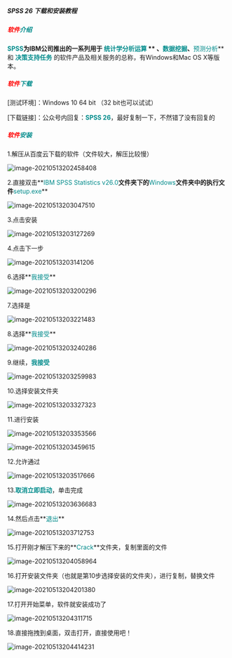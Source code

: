 ##### SPSS 26 下载和安装教程

##### <font color='red'>软件</font><font color='#008B8B'>介绍</font>

**<font color='#008B8B'>SPSS</font>**为IBM公司推出的一系列用于 **<font color='#008B8B'>统计学分析运算</font> ** 、**<font color='#008B8B'>数据挖掘</font>**、**<font color='#008B8B'>预测分析</font>**和 **<font color='#008B8B'>决策支持任务</font>** 的软件产品及相关服务的总称，有Windows和Mac OS X等版本。



##### <font color='red'>软件</font><font color='#008B8B'>下载</font>

[测试环境]：Windows 10 64 bit （32 bit也可以试试）

[下载链接]：公众号内回复：**<font color='#008B8B'>SPSS 26</font>**，最好复制一下，不然错了没有回复的



##### <font color='red'>软件</font><font color='#008B8B'>安装</font>

1.解压从百度云下载的软件（文件较大，解压比较慢）

![image-20210513202458408](https://superdong.oss-cn-beijing.aliyuncs.com/image-20210513202458408.png)



2.直接双击**<font color='#008B8B'>IBM SPSS Statistics v26.0</font>**文件夹下的**<font color='#008B8B'>Windows</font>**文件夹中的执行文件**<font color='#008B8B'>setup.exe</font>**

![image-20210513203047510](https://superdong.oss-cn-beijing.aliyuncs.com/image-20210513203047510.png)

3.点击安装

![image-20210513203127269](https://superdong.oss-cn-beijing.aliyuncs.com/image-20210513203127269.png)

4.点击下一步

![image-20210513203141206](https://superdong.oss-cn-beijing.aliyuncs.com/image-20210513203141206.png)

6.选择**<font color='#008B8B'>我接受</font>**

![image-20210513203200296](https://superdong.oss-cn-beijing.aliyuncs.com/image-20210513203200296.png)

7.选择是

![image-20210513203221483](https://superdong.oss-cn-beijing.aliyuncs.com/image-20210513203221483.png)

8.选择**<font color='#008B8B'>我接受</font>**

![image-20210513203240286](https://superdong.oss-cn-beijing.aliyuncs.com/image-20210513203240286.png)

9.继续，**<font color='#008B8B'>我接受</font>**

![image-20210513203259983](https://superdong.oss-cn-beijing.aliyuncs.com/image-20210513203259983.png)

10.选择安装文件夹

![image-20210513203327323](https://superdong.oss-cn-beijing.aliyuncs.com/image-20210513203327323.png)

11.进行安装

![image-20210513203353566](https://superdong.oss-cn-beijing.aliyuncs.com/image-20210513203353566.png)

![image-20210513203459615](https://superdong.oss-cn-beijing.aliyuncs.com/image-20210513203459615.png)

12.允许通过

![image-20210513203517666](https://superdong.oss-cn-beijing.aliyuncs.com/image-20210513203517666.png)

13.**<font color='#008B8B'>取消立即启动</font>**，单击完成

![image-20210513203636683](https://superdong.oss-cn-beijing.aliyuncs.com/image-20210513203636683.png)

14.然后点击**<font color='#008B8B'>退出</font>**

![image-20210513203712753](https://superdong.oss-cn-beijing.aliyuncs.com/image-20210513203712753.png)

15.打开刚才解压下来的**<font color='#008B8B'>Crack</font>**文件夹，复制里面的文件

![image-20210513204058964](https://superdong.oss-cn-beijing.aliyuncs.com/image-20210513204058964.png)

16.打开安装文件夹（也就是第10步选择安装的文件夹），进行复制，替换文件

![image-20210513204201380](https://superdong.oss-cn-beijing.aliyuncs.com/image-20210513204201380.png)

17.打开开始菜单，软件就安装成功了

![image-20210513204311715](https://superdong.oss-cn-beijing.aliyuncs.com/image-20210513204311715.png)

18.直接拖拽到桌面，双击打开，直接使用吧！

![image-20210513204414231](https://superdong.oss-cn-beijing.aliyuncs.com/image-20210513204414231.png)
